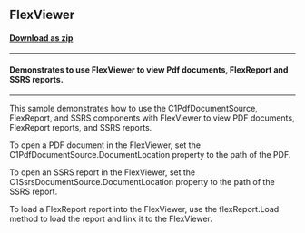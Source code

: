 ## FlexViewer
#### [Download as zip](https://grapecity.github.io/DownGit/#/home?url=https://github.com/GrapeCity/ComponentOne-WinUI-Samples/tree/master/NET_8/Viewer/FlexViewer)
____
#### Demonstrates to use FlexViewer to view Pdf documents, FlexReport and SSRS reports.
____
This sample demonstrates how to use the C1PdfDocumentSource, FlexReport, and SSRS components with FlexViewer to view PDF documents, FlexReport reports, and SSRS reports.

To open a PDF document in the FlexViewer, set the C1PdfDocumentSource.DocumentLocation property to the path of the PDF.

To open an SSRS report in the FlexViewer, set the C1SsrsDocumentSource.DocumentLocation property to the path of the SSRS report.

To load a FlexReport report into the FlexViewer, use the flexReport.Load method to load the report and link it to the FlexViewer.
